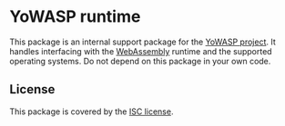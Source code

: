 YoWASP runtime
==============

This package is an internal support package for the [YoWASP project][yowasp]. It handles interfacing with the [WebAssembly][] runtime and the supported operating systems. Do not depend on this package in your own code.

[webassembly]: https://webassembly.org/
[yowasp]: https://yowasp.github.io/

License
-------

This package is covered by the [ISC license](LICENSE.txt).
